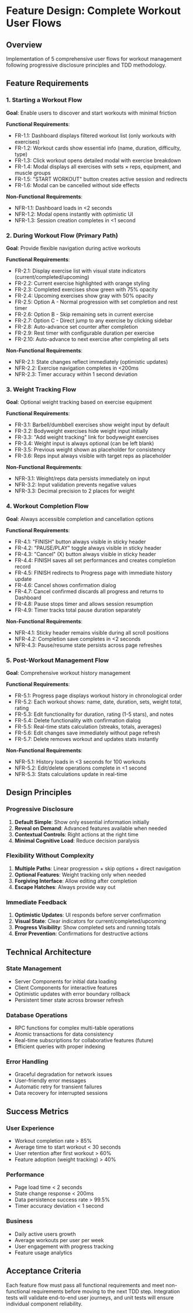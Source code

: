 # Feature Design: Complete Workout User Flows

## Overview
Implementation of 5 comprehensive user flows for workout management following progressive disclosure principles and TDD methodology.

## Feature Requirements

### 1. Starting a Workout Flow
**Goal**: Enable users to discover and start workouts with minimal friction

**Functional Requirements**:
- FR-1.1: Dashboard displays filtered workout list (only workouts with exercises)
- FR-1.2: Workout cards show essential info (name, duration, difficulty, type)
- FR-1.3: Click workout opens detailed modal with exercise breakdown
- FR-1.4: Modal displays all exercises with sets × reps, equipment, and muscle groups
- FR-1.5: "START WORKOUT" button creates active session and redirects
- FR-1.6: Modal can be cancelled without side effects

**Non-Functional Requirements**:
- NFR-1.1: Dashboard loads in <2 seconds
- NFR-1.2: Modal opens instantly with optimistic UI
- NFR-1.3: Session creation completes in <1 second

### 2. During Workout Flow (Primary Path)
**Goal**: Provide flexible navigation during active workouts

**Functional Requirements**:
- FR-2.1: Display exercise list with visual state indicators (current/completed/upcoming)
- FR-2.2: Current exercise highlighted with orange styling
- FR-2.3: Completed exercises show green with 75% opacity
- FR-2.4: Upcoming exercises show gray with 50% opacity
- FR-2.5: Option A - Normal progression with set completion and rest timer
- FR-2.6: Option B - Skip remaining sets in current exercise
- FR-2.7: Option C - Direct jump to any exercise by clicking sidebar
- FR-2.8: Auto-advance set counter after completion
- FR-2.9: Rest timer with configurable duration per exercise
- FR-2.10: Auto-advance to next exercise after completing all sets

**Non-Functional Requirements**:
- NFR-2.1: State changes reflect immediately (optimistic updates)
- NFR-2.2: Exercise navigation completes in <200ms
- NFR-2.3: Timer accuracy within 1 second deviation

### 3. Weight Tracking Flow
**Goal**: Optional weight tracking based on exercise equipment

**Functional Requirements**:
- FR-3.1: Barbell/dumbbell exercises show weight input by default
- FR-3.2: Bodyweight exercises hide weight input initially
- FR-3.3: "Add weight tracking" link for bodyweight exercises
- FR-3.4: Weight input is always optional (can be left blank)
- FR-3.5: Previous weight shown as placeholder for consistency
- FR-3.6: Reps input always visible with target reps as placeholder

**Non-Functional Requirements**:
- NFR-3.1: Weight/reps data persists immediately on input
- NFR-3.2: Input validation prevents negative values
- NFR-3.3: Decimal precision to 2 places for weight

### 4. Workout Completion Flow
**Goal**: Always accessible completion and cancellation options

**Functional Requirements**:
- FR-4.1: "FINISH" button always visible in sticky header
- FR-4.2: "PAUSE/PLAY" toggle always visible in sticky header
- FR-4.3: "Cancel" (X) button always visible in sticky header
- FR-4.4: FINISH saves all set performances and creates completion record
- FR-4.5: FINISH redirects to Progress page with immediate history update
- FR-4.6: Cancel shows confirmation dialog
- FR-4.7: Cancel confirmed discards all progress and returns to Dashboard
- FR-4.8: Pause stops timer and allows session resumption
- FR-4.9: Timer tracks total pause duration separately

**Non-Functional Requirements**:
- NFR-4.1: Sticky header remains visible during all scroll positions
- NFR-4.2: Completion save completes in <2 seconds
- NFR-4.3: Pause/resume state persists across page refreshes

### 5. Post-Workout Management Flow
**Goal**: Comprehensive workout history management

**Functional Requirements**:
- FR-5.1: Progress page displays workout history in chronological order
- FR-5.2: Each workout shows: name, date, duration, sets, weight total, rating
- FR-5.3: Edit functionality for duration, rating (1-5 stars), and notes
- FR-5.4: Delete functionality with confirmation dialog
- FR-5.5: Real-time stats calculation (streaks, totals, averages)
- FR-5.6: Edit changes save immediately without page refresh
- FR-5.7: Delete removes workout and updates stats instantly

**Non-Functional Requirements**:
- NFR-5.1: History loads in <3 seconds for 100 workouts
- NFR-5.2: Edit/delete operations complete in <1 second
- NFR-5.3: Stats calculations update in real-time

## Design Principles

### Progressive Disclosure
1. **Default Simple**: Show only essential information initially
2. **Reveal on Demand**: Advanced features available when needed
3. **Contextual Controls**: Right actions at the right time
4. **Minimal Cognitive Load**: Reduce decision paralysis

### Flexibility Without Complexity
1. **Multiple Paths**: Linear progression + skip options + direct navigation
2. **Optional Features**: Weight tracking only when needed
3. **Forgiving Interface**: Allow editing after completion
4. **Escape Hatches**: Always provide way out

### Immediate Feedback
1. **Optimistic Updates**: UI responds before server confirmation
2. **Visual State**: Clear indicators for current/completed/upcoming
3. **Progress Visibility**: Show completed sets and running totals
4. **Error Prevention**: Confirmations for destructive actions

## Technical Architecture

### State Management
- Server Components for initial data loading
- Client Components for interactive features
- Optimistic updates with error boundary rollback
- Persistent timer state across browser refresh

### Database Operations
- RPC functions for complex multi-table operations
- Atomic transactions for data consistency
- Real-time subscriptions for collaborative features (future)
- Efficient queries with proper indexing

### Error Handling
- Graceful degradation for network issues
- User-friendly error messages
- Automatic retry for transient failures
- Data recovery for interrupted sessions

## Success Metrics

### User Experience
- Workout completion rate > 85%
- Average time to start workout < 30 seconds
- User retention after first workout > 60%
- Feature adoption (weight tracking) > 40%

### Performance
- Page load time < 2 seconds
- State change response < 200ms
- Data persistence success rate > 99.5%
- Timer accuracy deviation < 1 second

### Business
- Daily active users growth
- Average workouts per user per week
- User engagement with progress tracking
- Feature usage analytics

## Acceptance Criteria

Each feature flow must pass all functional requirements and meet non-functional requirements before moving to the next TDD step. Integration tests will validate end-to-end user journeys, and unit tests will ensure individual component reliability.